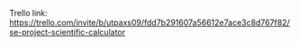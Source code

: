 Trello link:<br />https://trello.com/invite/b/utpaxs09/fdd7b291607a56612e7ace3c8d767f82/se-project-scientific-calculator <br />
